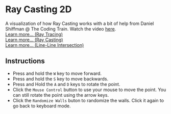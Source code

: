 # Ray Casting 2D
A visualization of how Ray Casting works with a bit of help from Daniel Shiffman @ The Coding Train. Watch the video [here](https://www.youtube.com/watch?v=TOEi6T2mtHo).  
[Learn more... (Ray Tracing)](https://en.wikipedia.org/wiki/Ray_tracing_(graphics))  
[Learn more... (Ray Casting)](https://en.wikipedia.org/wiki/Ray_casting)  
[Learn more... (Line-Line Intersection)](https://en.wikipedia.org/wiki/Line%E2%80%93line_intersection)
## Instructions
- Press and hold the `W` key to move forward.
- Press and hold the `S` key to move backwards.
- Press and Hold the `A` and `D` keys to rotate the point.
- Click the `Mouse Control` button to use your mouse to move the point. You can still rotate the point using the arrow keys.
- Click the `Randomize Walls` buton to randomize the walls. Click it again to go back to keyboard mode.